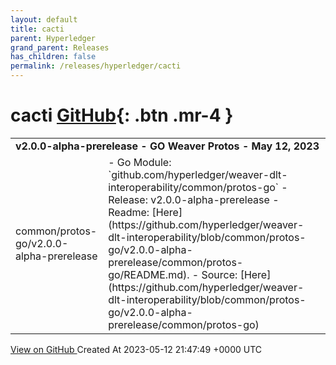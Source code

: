```yaml
---
layout: default
title: cacti
parent: Hyperledger
grand_parent: Releases
has_children: false
permalink: /releases/hyperledger/cacti
---
```


# cacti <span class="fs-3 right-align">[GitHub](https://github.com/hyperledger/cacti){: .btn .mr-4 }</span>


<div>
    <table>
        <tr>
            <td colspan="2">
                <b>
                    v2.0.0-alpha-prerelease - GO Weaver Protos - May 12, 2023
                </b>
            </td>
        </tr>
        <tr>
            <td>
                <span class="chip">
                    common/protos-go/v2.0.0-alpha-prerelease
                </span>
            </td>
            <td>
                - Go Module: `github.com/hyperledger/weaver-dlt-interoperability/common/protos-go`
- Release: v2.0.0-alpha-prerelease
- Readme: [Here](https://github.com/hyperledger/weaver-dlt-interoperability/blob/common/protos-go/v2.0.0-alpha-prerelease/common/protos-go/README.md).
- Source: [Here](https://github.com/hyperledger/weaver-dlt-interoperability/blob/common/protos-go/v2.0.0-alpha-prerelease/common/protos-go)
            </td>
        </tr>
    </table>
    <a href="https://github.com/hyperledger/cacti/releases/tag/common/protos-go/v2.0.0-alpha-prerelease" class=".btn">
        View on GitHub
    </a>
    <span class="right-align">
        Created At 2023-05-12 21:47:49 +0000 UTC
    </span>
</div>

